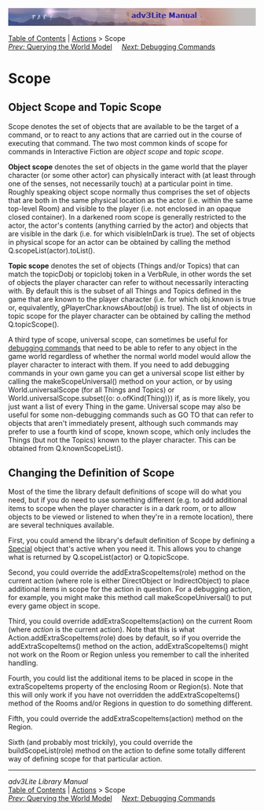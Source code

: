 <div class="topbar">

<img src="topbar.jpg" data-border="0" />

</div>

<div class="nav">

<a href="toc.htm" class="nav">Table of Contents</a> \|
<a href="action.htm" class="nav">Actions</a> \> Scope  
<span class="navnp"><a href="query.htm" class="nav"><em>Prev:</em> Querying the World
Model</a>    
<a href="debug.htm" class="nav"><em>Next:</em> Debugging Commands</a>
    </span>

</div>

<div class="main">

# Scope

<span id="objscope"></span>

## Object Scope and Topic Scope

Scope denotes the set of objects that are available to be the target of
a command, or to react to any actions that are carried out in the course
of executing that command. The two most common kinds of scope for
commands in Interactive Fiction are *object scope* and *topic scope*.

**Object scope** denotes the set of objects in the game world that the
player character (or some other actor) can physically interact with (at
least through one of the senses, not necessarily touch) at a particular
point in time. Roughly speaking object scope normally thus comprises the
set of objects that are both in the same physical location as the actor
(i.e. within the same top-level Room) and visible to the player (i.e.
not enclosed in an opaque closed container). In a darkened room scope is
generally restricted to the actor, the actor's contents (anything
carried by the actor) and objects that are visible in the dark (i.e. for
which visibleInDark is true). The set of objects in physical scope for
an actor can be obtained by calling the method
Q.scopeList(actor).toList().

**Topic scope** denotes the set of objects (Things and/or Topics) that
can match the topicDobj or topicIobj token in a VerbRule, in other words
the set of objects the player character can refer to without necessarily
interacting with. By default this is the subset of all Things and Topics
defined in the game that are known to the player character (i.e. for
which obj.known is true or, equivalently, gPlayerChar.knowsAbout(obj) is
true). The list of objects in topic scope for the player character can
be obtained by calling the method Q.topicScope().

A third type of scope, universal scope, can sometimes be useful for
[debugging commands](debug.htm) that need to be able to refer to any
object in the game world regardless of whether the normal world model
would allow the player character to interact with them. If you need to
add debugging commands in your own game you can get a universal scope
list either by calling the makeScopeUniversal() method on your action,
or by using <span class="code">World.universalScope</span> (for all
Things and Topics) or <span class="code">World.universalScope.subset({o:
o.ofKind(Thing)})</span> if, as is more likely, you just want a list of
every Thing in the game. Universal scope may also be useful for some
non-debugging commands such as GO TO that can refer to objects that
aren't immediately present, although such commands may prefer to use a
fourth kind of scope, known scope, which only includes the Things (but
not the Topics) known to the player character. This can be obtained from
Q.knownScopeList().

  
<span id="changing"></span>

## Changing the Definition of Scope

Most of the time the library default definitions of scope will do what
you need, but if you do need to use something different (e.g. to add
additional items to scope when the player character is in a dark room,
or to allow objects to be viewed or listened to when they're in a remote
location), there are several techniques available.

First, you could amend the library's default definition of Scope by
defining a [Special](query.htm#special) object that's active when you
need it. This allows you to change what is returned by
Q.scopeList(actor) or Q.topicScope.

Second, you could override the addExtraScopeItems(role) method on the
current action (where role is either DirectObject or IndirectObject) to
place additional items in scope for the action in question. For a
debugging action, for example, you might make this method call
<span class="code">makeScopeUniversal()</span> to put every game object
in scope.

Third, you could override addExtraScopeItems(action) on the current Room
(where *action* is the current action). Note that this is what
Action.addExtraScopeItems(role) does by default, so if you override the
addExtraScopeItems() method on the action, addExtraScopeItems() might
not work on the Room or Region unless you remember to call the inherited
handling.

Fourth, you could list the additional items to be placed in scope in the
extraScopeItems property of the enclosing Room or Region(s). Note that
this will only work if you have not overridden the addExtraScopeItems()
method of the Rooms and/or Regions in question to do something
different.

Fifth, you could override the addExtraScopeItems(action) method on the
Region.

Sixth (and probably most trickily), you could override the
buildScopeList(role) method on the action to define some totally
different way of defining scope for that particular action.

</div>

------------------------------------------------------------------------

<div class="navb">

*adv3Lite Library Manual*  
<a href="toc.htm" class="nav">Table of Contents</a> \|
<a href="action.htm" class="nav">Actions</a> \> Scope  
<span class="navnp"><a href="query.htm" class="nav"><em>Prev:</em> Querying the World
Model</a>    
<a href="debug.htm" class="nav"><em>Next:</em> Debugging Commands</a>
    </span>

</div>
